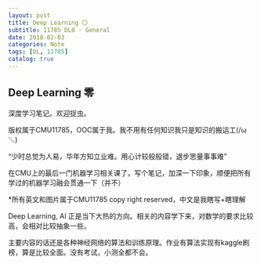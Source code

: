 ```yaml
---
layout: post
title: Deep Learning 〇
subtitle: 11785 DL0 - General
date: 2018-02-03
categories: Note
tags: [DL, 11785]
catalog: true
---
```


## Deep Learning 零

深度学习笔记。欢迎捉虫。

版权属于CMU11785，OOC属于我。我不用有任何知识我只是知识的搬运工(/ω＼)

“少时总觉为人易，华年方知立业难。用心计较般般错，退步思量事事难”

在CMU上的最后一门机器学习相关课了，写个笔记，加深一下印象，顺便把所有学过的机器学习融会贯通一下（并不）

*所有英文和图片属于CMU11785 copy right reserved，中文是我瞎写+瞎理解

Deep Learning, AI 正是当下大热的方向。相关的内容学下来，对数学的要求比较高，会相对比较抽象一些。

主要内容的话还是各种神经网络的算法和训练原理。作业有算法实现有kaggle刷榜，算是比较全面。没有考试，小测全都不会。

